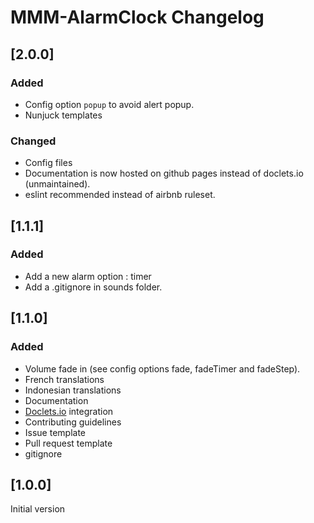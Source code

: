 # MMM-AlarmClock Changelog

## [2.0.0]

### Added

* Config option `popup` to avoid alert popup.
* Nunjuck templates

### Changed

* Config files
* Documentation is now hosted on github pages instead of doclets.io (unmaintained).
* eslint recommended instead of airbnb ruleset.

## [1.1.1]

### Added

* Add a new alarm option : timer
* Add a .gitignore in sounds folder.

## [1.1.0]

### Added

* Volume fade in (see config options fade, fadeTimer and fadeStep).
* French translations
* Indonesian translations
* Documentation
* [Doclets.io](https://doclets.io/fewieden/MMM-AlarmClock/master) integration
* Contributing guidelines
* Issue template
* Pull request template
* gitignore

## [1.0.0]

Initial version
